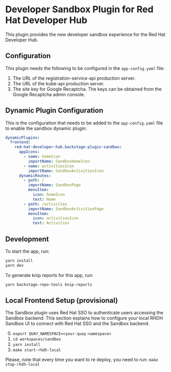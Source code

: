# Developer Sandbox Plugin for Red Hat Developer Hub

This plugin provides the new developer sandbox experience for the Red Hat Developer Hub.

## Configuration

This plugin needs the following to be configured in the `app-config.yaml` file:

1. The URL of the registration-service-api production server.
2. The URL of the kube-api production server.
3. The site key for Google Recaptcha. The keys can be obtained from the Google Recaptcha admin console.

## Dynamic Plugin Configuration

This is the configuration that needs to be added to the `app-config.yaml` file to enable the sandbox dynamic plugin:

```yaml
dynamicPlugins:
  frontend:
    red-hat-developer-hub.backstage-plugin-sandbox:
      appIcons:
        - name: homeIcon
          importName: SandboxHomeIcon
        - name: activitiesIcon
          importName: SandboxActivitiesIcon
      dynamicRoutes:
        - path: /
          importName: SandboxPage
          menuItem:
            icon: homeIcon
            text: Home
        - path: /activities
          importName: SandboxActivitiesPage
          menuItem:
            icon: activitiesIcon
            text: Activities
```

## Development

To start the app, run:

```sh
yarn install
yarn dev
```

To generate knip reports for this app, run:

```sh
yarn backstage-repo-tools knip-reports
```

## Local Frontend Setup (provisional)
The Sandbox plugin uses Red Hat SSO to authenticate users accessing the Sandbox backend. This section explains how to configure your local RHDH Sandbox UI to connect with Red Hat SSO and the Sandbox backend.

0. `export QUAY_NAMESPACE=<your-quay-namespace>`
1. `cd workspaces/sandbox`
2. `yarn install`
3. `make start-rhdh-local`

Please, note that every time you want to re deploy, you need to run:
`make stop-rhdh-local`
